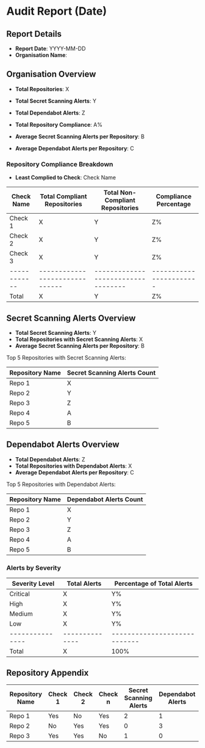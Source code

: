 # <Organisation Name> Audit Report (Date)

## Report Details

- **Report Date**: YYYY-MM-DD
- **Organisation Name**: <Organisation Name>

## Organisation Overview

- **Total Repositories**: X
- **Total Secret Scanning Alerts**: Y
- **Total Dependabot Alerts**: Z

- **Total Repository Compliance**: A%
- **Average Secret Scanning Alerts per Repository**: B
- **Average Dependabot Alerts per Repository**: C

### Repository Compliance Breakdown

- **Least Complied to Check**: Check Name

| Check Name | Total Compliant Repositories | Total Non-Compliant Repositories | Compliance Percentage |
|------------|------------------------------|----------------------------------|-----------------------|
| Check 1    | X                            | Y                                | Z%                    |
| Check 2    | X                            | Y                                | Z%                    |
| Check 3    | X                            | Y                                | Z%                    |
|------------|------------------------------|----------------------------------|-----------------------|
| Total      | X                            | Y                                | Z%                    |

## Secret Scanning Alerts Overview

- **Total Secret Scanning Alerts**: Y
- **Total Repositories with Secret Scanning Alerts**: X
- **Average Secret Scanning Alerts per Repository**: B

Top 5 Repositories with Secret Scanning Alerts:

| Repository Name | Secret Scanning Alerts Count |
| ----------------|------------------------------|
| Repo 1          | X                            |
| Repo 2          | Y                            |
| Repo 3          | Z                            |
| Repo 4          | A                            |
| Repo 5          | B                            |

## Dependabot Alerts Overview

- **Total Dependabot Alerts**: Z
- **Total Repositories with Dependabot Alerts**: X
- **Average Dependabot Alerts per Repository**: C

Top 5 Repositories with Dependabot Alerts:

| Repository Name | Dependabot Alerts Count |
| ----------------|-------------------------|
| Repo 1          | X                       |
| Repo 2          | Y                       |
| Repo 3          | Z                       |
| Repo 4          | A                       |
| Repo 5          | B                       |

### Alerts by Severity

| Severity Level | Total Alerts | Percentage of Total Alerts |
|----------------|--------------|----------------------------|
| Critical       | X            | Y%                         |
| High           | X            | Y%                         |
| Medium         | X            | Y%                         |
| Low            | X            | Y%                         |
| ---------------|--------------|----------------------------|
| Total          | X            | 100%                       |

## Repository Appendix

| Repository Name | Check 1 | Check 2 | Check n | Secret Scanning Alerts | Dependabot Alerts |
|-----------------|---------|---------|---------|------------------------|-------------------|
| Repo 1          | Yes     | No      | Yes     | 2                      | 1                 |
| Repo 2          | No      | Yes     | Yes     | 0                      | 3                 |
| Repo 3          | Yes     | Yes     | No      | 1                      | 0                 |
